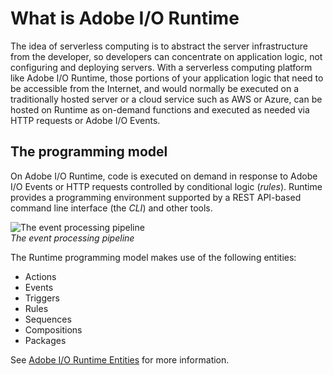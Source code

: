 # What is Adobe I/O Runtime

The idea of serverless computing is to abstract the server infrastructure from the developer, so developers can concentrate on application logic, not configuring and deploying servers. With a serverless computing platform like Adobe I/O Runtime, those portions of your application logic that need to be accessible from the Internet, and would normally be executed on a traditionally hosted server or a cloud service such as AWS or Azure, can be hosted on Runtime as on-demand functions and executed as needed via HTTP requests or Adobe I/O Events.

## The programming model

On Adobe I/O Runtime, code is executed on demand in response to Adobe I/O Events or HTTP requests controlled by conditional logic (_rules_). Runtime provides a programming environment supported by a REST API-based command line interface (the _CLI_) and other tools.

![The event processing pipeline](../../img/intro_f01.svg "The event processing pipeline")  
*The event processing pipeline*

The Runtime programming model makes use of the following entities: 

- Actions
- Events
- Triggers
- Rules
- Sequences
- Compositions
- Packages

See [Adobe I/O Runtime Entities](entities.md) for more information.
